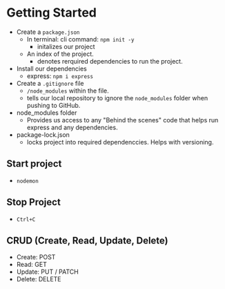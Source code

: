 # Getting Started
- Create a `package.json`
  - In terminal: cli command: `npm init -y`
    - initalizes our project
  - An index of the project.
    - denotes rerquired dependencies to run the project.
- Install our dependencies
  - express: `npm i express`
- Create a `.gitignore` file
  - `/node_modules` within the file.
  - tells our local repository to ignore the `node_modules` folder when pushing to GitHub.
- node_modules folder
  - Provides us access to any "Behind the scenes" code that helps run express and any dependencies.
- package-lock.json
  - locks project into required dependenccies. Helps with versioning.

## Start project
- `nodemon`

## Stop Project
- `Ctrl+C`

## CRUD (Create, Read, Update, Delete)
- Create: POST
- Read: GET
- Update: PUT / PATCH
- Delete: DELETE